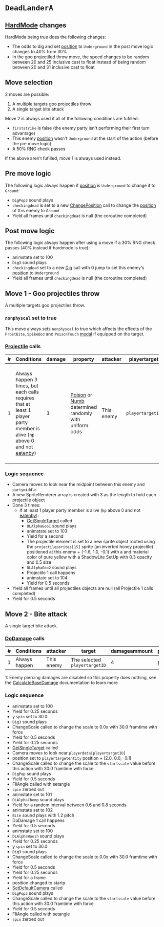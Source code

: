 # `DeadLanderA`

## [HardMode](../../Damage%20pipeline/HardMode.md) changes
HardMode being true does the following changes:

- The odds to dig and set [position](../../Actors%20states/BattlePosition.md) to `Underground` in the post move logic changes to 40% from 30%
- In the goo projectiled throw move, the speed changes to be random between 20 and 25 inclusive cast to float instead of being random between 20 and 31 inclusive cast to float

## Move selection
2 moves are possible:

1. A multiple targets goo projectiles throw
2. A single target bite attack

Move 2 is always used if all of the following conditions are fufilled:

- `firststrike` is false (the enemy party isn't performing their first turn advantage)
- This enemy [position](../../Actors%20states/BattlePosition.md) wasn't `Underground` at the start of the action (before the pre move logic)
- A 50% RNG check passes

If the above aren't fufilled, move 1 is always used instead.

## Pre move logic
The following logic always happen if [position](../../Actors%20states/BattlePosition.md) is `Underground` to change it to `Ground`:

- `DigPop3` sound plays
- `checkingdead` is set to a new [ChangePosition](../ChangePosition.md) call to change the [position](../../Actors%20states/BattlePosition.md) of this enemy to `Ground`
- Yield all frames until `checkingdead` is null (the coroutine completed)

## Post move logic
The following logic always happen after using a move if a 30% RNG check passes (40% instead if hardmode is true):

- animstate set to 100
- `Dig3` sound plays
- `checkingdead` set to a new [Dig](../Dig.md) call with 0 jump to set this enemy's [position](../../Actors%20states/BattlePosition.md) to `Underground`
- Yield all frames until `checkingdead` is null (the coroutine completed)

## Move 1 - Goo projectiles throw
A multiple targets goo projectiles throw.

### `nonphyscal` set to true
This move always sets `nonphyscal` to true which affects the effects of the `FrostBite`, `SpikeBod` and `PoisonTouch` [medal](../Enums%20and%20IDs/Medal.md) if equipped on the target.

### [Projectile](../../Damage%20pipeline/Projectile.md) calls

|#|Conditions|damage|property|attacker|playertarget|obj|speed|height|extraargs|destroyparticle|audioonhit|audiomoving|spin|nosound|
|-:|---------|------|--------|--------|-----------|---|-----|------|---------|--------------|----------|-----------|----|------|
|1|Always happen 3 times, but each calls requires that at least 1 player party member is alive (`hp` above 0 and not [eatenby](../../Actors%20states/BattleCondition/Eaten.md#eatenby-influences))|3|[Poison](../../Damage%20pipeline/AttackProperty.md) or [Numb](../../Damage%20pipeline/AttackProperty.md) determined randomly with uniform odds|This enemy|`playertargetID`||A new sprite object rooted using the `projectilepsrites[15]` sprite (an inverted honey projectile) positioned at this enemy + (-1.6, 1.0, -0.1) with a and material color of pure yellow with a ShadowLite SetUp with 0.3 opacity and 0.5 size|Random between 20 and 31 inclusive then cast to float (between 20 and 25 inclusive then cast to float instead if harmode is true)|0.0|`keepcolor`|`ElecFast`|`BubbleBurst`|null|Vector3.zero|false|

### Logic sequence

- Camera moves to look near the midpoint between this enemy and `partymiddle`
- A new SpriteRenderer array is created with 3 as the length to hold each projectile object
- Done 3 times:
  - If at least 1 player party member is alive (`hp` above 0 and not [eatenby](../../Actors%20states/BattleCondition/Eaten.md#eatenby-influences)):
      - [GetSingleTarget](../../Actors%20states/Targetting/GetRandomAvaliablePlayer.md#getsingletarget) called
      - `DLAlphaGoo1` sound plays
      - animstate set to 103
      - Yield for a second
      - The projectile element is set to a new sprite object rooted using the `projectilepsrites[15]` sprite (an inverted honey projectile) positioned at this enemy + (-1.6, 1.0, -0.1) with a and material color of pure yellow with a ShadowLite SetUp with 0.3 opacity and 0.5 size
      - `DLAlphaGoo2` sound plays
      - Projectile 1 call happens
      - animstate set to 104
      - Yield for 0.5 seconds
- Yield all frames until all projectiles objects are null (all Projectile 1 calls completed)
- Yield for 0.5 seconds

## Move 2 - Bite attack
A single target bite attack.

### [DoDamage](../../Damage%20pipeline/DoDamage.md) calls

|#|Conditions|attacker|target|damageammount|property|overrides|block|
|-:|---|---|---|---|---|---|---|
|1|Always happen|This enemy|The selected `playertargetID`|4|[Pierce](../../Damage%20pipeline/AttackProperty.md)<sup>1</sup>|null|`commandsuccess`|

1: Enemy piercing damages are disabled so this property does nothing, see the [CalculateBaseDamage](../../Damage%20pipeline/CalculateBaseDamage.md#piercing) documentation to learn more

### Logic sequence

- animstate set to 100
- Yield for 0.25 seconds
- y `spin` set to 30.0
- `Dig3` sound plays
- ChangeScale called to change the scale to 0.0x with 30.0 framtime with force
- Yield for 0.5 seconds
- Yield for 0.25 seconds
- [GetSingleTarget](../../Actors%20states/Targetting/GetRandomAvaliablePlayer.md#getsingletarget) called
- Camera moves to look near `playerdata[playertargetID]`
- position set to `playertargetentity` position + (2.0, 0.0, -0.1)
- ChangeScale called to change the scale to the `startscale` value before this action with 30.0 framtime with force
- `DigPop` sound plays
- Yield for 0.5 seconds
- FliAngle called with setangle
- `spin` zeroed out
- animstate set to 101
- `DLAlphaChomp` sound plays
- Yield for a random interval between 0.6 and 0.8 seconds
- animstate set to 102
- `Bite` sound plays with 1.2 pitch
- DoDamage 1 call happens
- Yield for 0.5 seconds
- animstate set to 100
- `DLAlphaWoosh` sound plays
- Yield for 0.25 seconds
- y `spin` set to 30.0
- `Dig3` sound plays
- ChangeScale called to change the scale to 0.0x with 30.0 framtime with force
- Yield for 0.5 seconds
- Yield for 0.25 seconds
- Yield for a frame
- position changed to startp
- [SetDefaultCamera](../../Visual%20rendering/SetDefaultCamera.md) called
- `DigPop3` sound plays
- ChangeScale called to change the scale to the `startscale` value before this action with 30.0 framtime with force
- Yield for 0.5 seconds
- FliAngle called with setangle
- `spin` zeroed out
